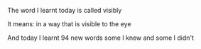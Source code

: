 The word I learnt today is called visibly 



It means: in a way that is visible to the eye



And today I learnt 94 new words some I knew and some I didn't 